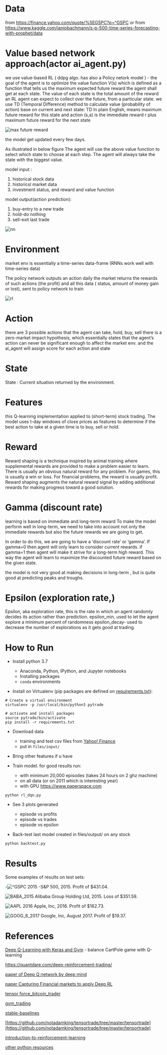 
# Data
from https://finance.yahoo.com/quote/%5EGSPC?p=^GSPC
or from https://www.kaggle.com/janiobachmann/s-p-500-time-series-forecasting-with-prophet/data


# Value based network approach(actor ai_agent.py)
we use value-based RL (  ddpg algo. has also a  Policy netork model ) - the goal of the agent is to optimize the value function V(s) which is defined as a function that tells us the maximum expected future reward the agent shall get at each state.
The value of each state is the total amount of the reward an RL agent can expect to collect over the future, from a particular state.
we use TD (Temporal Difference) method to calculate value (probability of action) base on current and next state: 
TD In plain English, 
 means maximum future reward for this state and action (s,a) 
is the immediate reward r plus maximum future reward for the next state
                 
![max future reward](files/output/max_future_reward.png)

the model get updated every few days.


As illustrated in below figure
The agent will use the  above value function to select which state to choose at each step. The agent will always take the state with the biggest value.

model input :
 1. historical stock data 
 2. historicsl market data 
 3. investment status, and reward and value function
 
model output(action prediction):
1. buy-entry to a new trade
2. hold-do nothing 
3. sell-exit last trade 

![nn](files/output/nn.png)





# Environment
 market env is essentially a time-series data-frame (RNNs work well with time-series data)
 
 
The policy network outputs an action daily 
the market returns the rewards of such actions (the profit)
and all this data ( status,   amount of money gain or lost), sent to policy network to train
 
![rl](files/output/rl.png)

# Action
there are 3 possible actions that the agent can take, hold, buy, sell
there is a zero-market impact hypothesis, which essentially
states that the agent’s action can never be significant enough to affect the market env.
and the ai_agent will assign score for each action and state
  
# State
State : Current situation returned by the environment.

# Features

this Q-learning implementation applied to (short-term) stock trading. 
The model uses t-day windows of close prices as features 
to determine if the best action to take at a given time is to buy, sell or hold.


# Reward

Reward shaping is a technique inspired by animal training where supplemental rewards are provided to make a problem easier to learn. 
There is usually an obvious natural reward for any problem. 
For games, this is usually a win or loss. For financial problems, 
the reward is usually profit. Reward shaping augments the natural reward signal by adding additional rewards for making progress toward a good solution.

# Gamma (discount rate)

learning is based on immediate and long-term reward
To make the model perform well in long-term, 
we need to take into account not only the immediate rewards but also the future rewards we are going to get. 

In order to do this, we are going to have a ‘discount rate’ or ‘gamma’. 
If gamma=0 then agent will only learn to consider current rewards. 
if gamma=1 then agent will make it strive for a long-term high reward.
This way the agent will learn to maximize the discounted future reward based on the given state.

the model is not very good at making decisions in long-term , but is quite good at predicting peaks and troughs.

# Epsilon (exploration rate,)
Epsilon, aka exploration rate, this is the rate in which an agent randomly decides its action rather than prediction.
epsilon_min, used to let the agent  explore a minimum percent of randomness
epsilon_decay- used to decrease the number of explorations as it gets good at trading.




# How to Run

- Install python 3.7
	- Anaconda, Python, IPython, and Jupyter notebooks
	- Installing packages
	- `conda` environments
	
- Install on Virtualenv (pip packages are defined on [requirements.txt](requirements.txt)):
```
# Create a virtual environment
virtualenv -p /usr/local/bin/python3 pytrade

# activate and install packages
source pytrade/bin/activate
pip install -r requirements.txt

```

- Download data
	- training and test csv files from [Yahoo! Finance](https://ca.finance.yahoo.com/quote/%5EGSPC/history?p=%5EGSPC) 
	- put in `files/input/`

- Bring other features if u have

- Train model. for good results run:
	- with minimum 20,000 episodes (takes 24 hours on 2 ghz machine)
	- on all data (or on 2011 which is interesting year) 
	- with GPU  https://www.paperspace.com 
```
python rl_dqn.py
```

- See 3 plots generated 
	- episode vs profits
	- episode vs trades
	- episode vs epsilon

- Back-test last model created in files/output/ on any stock
```
python backtest.py
```


# Results

Some examples of results on test sets:

-![^GSPC 2015](https://raw.githubusercontent.com/edwardhdlu/q-trader/master/images/%5EGSPC_2015.png)
-S&P 500, 2015. Profit of $431.04.

![BABA_2015](https://raw.githubusercontent.com/edwardhdlu/q-trader/master/images/BABA_2015.png)
Alibaba Group Holding Ltd, 2015. Loss of $351.59.

![AAPL 2016](https://raw.githubusercontent.com/edwardhdlu/q-trader/master/images/AAPL_2016.png)
Apple, Inc, 2016. Profit of $162.73.

![GOOG_8_2017](https://raw.githubusercontent.com/edwardhdlu/q-trader/master/images/GOOG_8_2017.png)
Google, Inc, August 2017. Profit of $19.37.



# References

[Deep Q-Learning with Keras and Gym](https://keon.io/deep-q-learning/) - balance CartPole game with Q-learning

https://quantdare.com/deep-reinforcement-trading/

[paper of Deep Q network by deep mind](https://arxiv.org/pdf/1509.06461.pdf)

[paper Capturing Financial markets to apply Deep RL](https://arxiv.org/pdf/1907.04373.pdf)

[tensor force_bitcoin_trader](https://github.com/lefnire/tforce_btc_trader)

[gym_trading](https://github.com/AdrianP-/gym_trading)

[stable-baselines](https://stable-baselines.readthedocs.io/en/master/guide/quickstart.html)

[https://github.com/notadamking/tensortrade/tree/master/tensortrade](https://github.com/notadamking/tensortrade/tree/master/tensortrade)

[introduction-to-reinforcement-learning](https://medium.com/free-code-camp/a-brief-introduction-to-reinforcement-learning-7799af5840db)

[other python resources](https://github.com/topics/trading?l=python)


